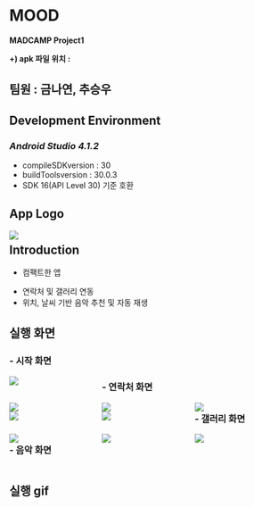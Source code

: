 # MOOD
**MADCAMP Project1**

**+) apk 파일 위치 :**




## 팀원 : 금나연, 추승우




## Development Environment

### *Android Studio 4.1.2*

  * compileSDKversion : 30
  * buildToolsversion : 30.0.3
  * SDK 16(API Level 30) 기준 호환






## **App Logo**
<div style="float: left; width: 33%;">
<img src="https://user-images.githubusercontent.com/68985625/124529645-fe91a680-de45-11eb-9b88-8490d8b4d77e.jpg"/>
</div>
<div style="float: left; width: 33%;">

</div>
<div style="float: left; width: 33%;">

</div>


# 
## **Introduction**


* 컴팩트한 앱
- 연락처 및 갤러리 연동
- 위치, 날씨 기반 음악 추천 및 자동 재생





## **실행 화면**

### 
### - 시작 화면
<div style="float: left; width: 33%;">
<img src="https://user-images.githubusercontent.com/68985625/124529421-8c20c680-de45-11eb-9a8b-af19b6ab1c78.jpg"/>
</div>
<div style="float: left; width: 33%;">

</div>
<div style="float: left; width: 33%;">

</div>


### - 연락처 화면
<div style="float: left; width: 33%;">
<img src="https://user-images.githubusercontent.com/68985625/124529405-87f4a900-de45-11eb-92f0-04a74072730d.jpg"/>
</div>
<div style="float: left; width: 33%;">
<img src="https://user-images.githubusercontent.com/68985625/124529409-8925d600-de45-11eb-8369-d32dc5e2b3eb.jpg"/>
</div>
<div style="float: left; width: 33%;">
<img src="https://user-images.githubusercontent.com/68985625/124529411-8925d600-de45-11eb-94f2-8db1d1c9e9e4.jpg"/>
</div>
 
<div style="float: left; width: 33%;">
<img src="https://user-images.githubusercontent.com/68985625/124529413-89be6c80-de45-11eb-86b8-a9cf2b2148e0.jpg"/>
</div>
<div style="float: left; width: 33%;">
<img src="https://user-images.githubusercontent.com/68985625/124529415-89be6c80-de45-11eb-8099-8c0de42a0e50.jpg"/>
</div>
<div style="float: left; width: 33%;">
 </div>
 
 
### - 갤러리 화면
<div style="float: left; width: 33%;">
<img src="https://user-images.githubusercontent.com/68985625/124529417-8a570300-de45-11eb-9318-848f5b12dce4.jpg"/>
</div>
<div style="float: left; width: 33%;">
<img src="https://user-images.githubusercontent.com/68985625/124529419-8a570300-de45-11eb-8c24-563fad017674.jpg"/>
</div>
<div style="float: left; width: 33%;">
<img src="https://user-images.githubusercontent.com/68985625/124529420-8aef9980-de45-11eb-8b72-b51fbfa017cd.jpg"/>
</div>



### - 음악 화면

<div style="float: left; width: 33%;">
</div>
<div style="float: left; width: 33%;">

</div>
<div style="float: left; width: 33%;">

 
 
## **실행 gif**



  

  

